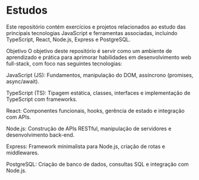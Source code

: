 # Estudos

Este repositório contém exercícios e projetos relacionados ao estudo das principais tecnologias JavaScript e ferramentas associadas, incluindo TypeScript, React, Node.js, Express e PostgreSQL.

Objetivo
O objetivo deste repositório é servir como um ambiente de aprendizado e prática para aprimorar habilidades em desenvolvimento web full-stack, com foco nas seguintes tecnologias:

JavaScript (JS): Fundamentos, manipulação do DOM, assíncrono (promises, async/await).

TypeScript (TS): Tipagem estática, classes, interfaces e implementação de TypeScript com frameworks.

React: Componentes funcionais, hooks, gerência de estado e integração com APIs.

Node.js: Construção de APIs RESTful, manipulação de servidores e desenvolvimento back-end.

Express: Framework minimalista para Node.js, criação de rotas e middlewares.

PostgreSQL: Criação de banco de dados, consultas SQL e integração com Node.js.
